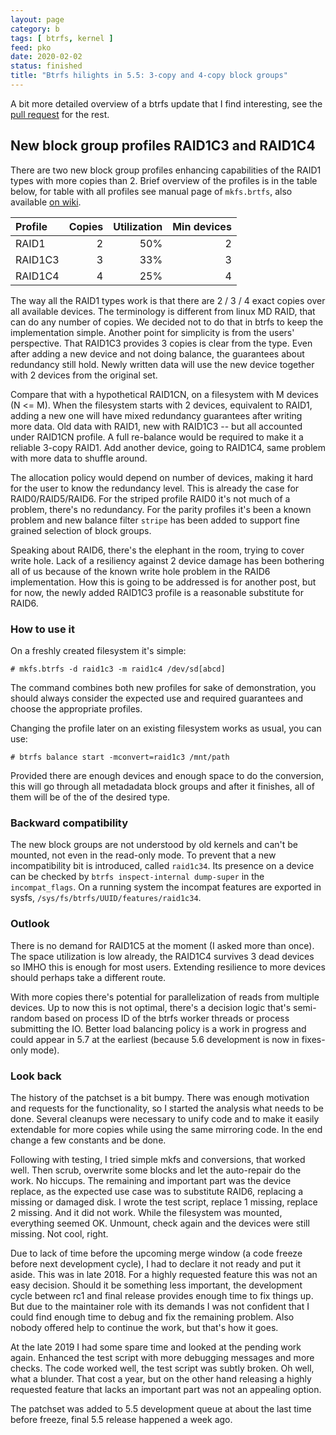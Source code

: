 ```yaml
---
layout: page
category: b
tags: [ btrfs, kernel ]
feed: pko
date: 2020-02-02
status: finished
title: "Btrfs hilights in 5.5: 3-copy and 4-copy block groups"
---
```


A bit more detailed overview of a btrfs update that I find interesting, see the
[pull
request](https://git.kernel.org/linus/97d0bf96a0d0986f466c3ff59f2ace801e33dc69)
for the rest.

## New block group profiles RAID1C3 and RAID1C4

There are two new block group profiles enhancing capabilities of the RAID1
types with more copies than 2. Brief overview of the profiles is in the table
below, for table with all profiles see manual page of `mkfs.brtfs`, also
available [on
wiki](https://btrfs.wiki.kernel.org/index.php/Manpage/mkfs.btrfs#PROFILES).

| Profile | Copies | Utilization | Min devices
| :---    |   ---: |        ---: | ---:
| RAID1   |      2 |         50% | 2
| RAID1C3 |      3 |         33% | 3
| RAID1C4 |      4 |         25% | 4

The way all the RAID1 types work is that there are 2 / 3 / 4 exact copies over
all available devices. The terminology is different from linux MD RAID, that
can do any number of copies. We decided not to do that in btrfs to keep the
implementation simple. Another point for simplicity is from the users'
perspective. That RAID1C3 provides 3 copies is clear from the type. Even after
adding a new device and not doing balance, the guarantees about redundancy
still hold. Newly written data will use the new device together with 2 devices
from the original set.

Compare that with a hypothetical RAID1CN, on a filesystem with M devices (N <=
M). When the filesystem starts with 2 devices, equivalent to RAID1, adding a
new one will have mixed redundancy guarantees after writing more data. Old data
with RAID1, new with RAID1C3 -- but all accounted under RAID1CN profile. A full
re-balance would be required to make it a reliable 3-copy RAID1. Add another
device, going to RAID1C4, same problem with more data to shuffle around.

The allocation policy would depend on number of devices, making it hard for the
user to know the redundancy level. This is already the case for
RAID0/RAID5/RAID6. For the striped profile RAID0 it's not much of a problem,
there's no redundancy. For the parity profiles it's been a known problem and
new balance filter `stripe` has been added to support fine grained selection of
block groups.

Speaking about RAID6, there's the elephant in the room, trying to cover write
hole. Lack of a resiliency against 2 device damage has been bothering all of us
because of the known write hole problem in the RAID6 implementation. How this
is going to be addressed is for another post, but for now, the newly added
RAID1C3 profile is a reasonable substitute for RAID6.

### How to use it

On a freshly created filesystem it's simple:

```
# mkfs.btrfs -d raid1c3 -m raid1c4 /dev/sd[abcd]
```

The command combines both new profiles for sake of demonstration, you should
always consider the expected use and required guarantees and choose the
appropriate profiles.

Changing the profile later on an existing filesystem works as usual, you can
use:

```
# btrfs balance start -mconvert=raid1c3 /mnt/path
```

Provided there are enough devices and enough space to do the conversion, this
will go through all metadadata block groups and after it finishes, all of them
will be of the of the desired type.

### Backward compatibility

The new block groups are not understood by old kernels and can't be mounted,
not even in the read-only mode. To prevent that a new incompatibility bit is
introduced, called `raid1c34`. Its presence on a device can be checked by
`btrfs inspect-internal dump-super` in the `incompat_flags`. On a running
system the incompat features are exported in sysfs,
`/sys/fs/btrfs/UUID/features/raid1c34`.

### Outlook

There is no demand for RAID1C5 at the moment (I asked more than once). The
space utilization is low already, the RAID1C4 survives 3 dead devices so IMHO
this is enough for most users. Extending resilience to more devices should
perhaps take a different route.

With more copies there's potential for parallelization of reads from multiple
devices. Up to now this is not optimal, there's a decision logic that's
semi-random based on process ID of the btrfs worker threads or process
submitting the IO. Better load balancing policy is a work in progress and could
appear in 5.7 at the earliest (because 5.6 development is now in fixes-only
mode).

### Look back

The history of the patchset is a bit bumpy. There was enough motivation and
requests for the functionality, so I started the analysis what needs to be
done. Several cleanups were necessary to unify code and to make it easily
extendable for more copies while using the same mirroring code. In the end
change a few constants and be done.

Following with testing, I tried simple mkfs and conversions, that worked well.
Then scrub, overwrite some blocks and let the auto-repair do the work. No
hiccups. The remaining and important part was the device replace, as the
expected use case was to substitute RAID6, replacing a missing or damaged disk.
I wrote the test script, replace 1 missing, replace 2 missing. And it did not
work. While the filesystem was mounted, everything seemed OK. Unmount, check
again and the devices were still missing. Not cool, right.

Due to lack of time before the upcoming merge window (a code freeze before next
development cycle), I had to declare it not ready and put it aside. This was in
late 2018. For a highly requested feature this was not an easy decision. Should
it be something less important, the development cycle between rc1 and final
release provides enough time to fix things up. But due to the maintainer role
with its demands I was not confident that I could find enough time to debug and
fix the remaining problem. Also nobody offered help to continue the work, but
that's how it goes.

At the late 2019 I had some spare time and looked at the pending work again.
Enhanced the test script with more debugging messages and more checks. The code
worked well, the test script was subtly broken. Oh well, what a blunder. That
cost a year, but on the other hand releasing a highly requested feature that
lacks an important part was not an appealing option.

The patchset was added to 5.5 development queue at about the last time before
freeze, final 5.5 release happened a week ago.
